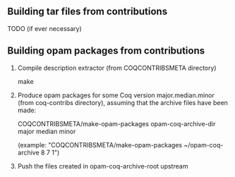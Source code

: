 ## Building tar files from contributions

TODO (if ever necessary)

## Building opam packages from contributions

1. Compile description extractor
   (from COQCONTRIBSMETA directory)

   make

2. Produce opam packages for some Coq version major.median.minor (from
   coq-contribs directory), assuming that the archive files have been
   made:

   COQCONTRIBSMETA/make-opam-packages opam-coq-archive-dir major median minor

   (example: "COQCONTRIBSMETA/make-opam-packages ~/opam-coq-archive 8 7 1")

3. Push the files created in opam-coq-archive-root upstream
